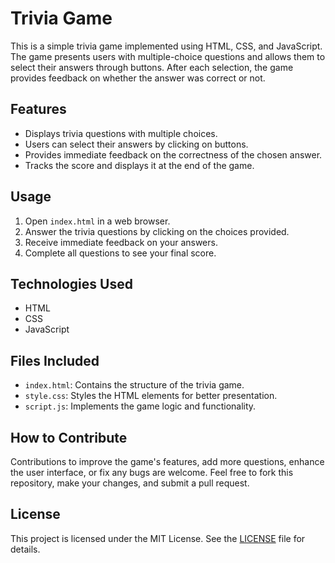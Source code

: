 # Trivia Game

This is a simple trivia game implemented using HTML, CSS, and JavaScript. The game presents users with multiple-choice questions and allows them to select their answers through buttons. After each selection, the game provides feedback on whether the answer was correct or not.

## Features

-   Displays trivia questions with multiple choices.
-   Users can select their answers by clicking on buttons.
-   Provides immediate feedback on the correctness of the chosen answer.
-   Tracks the score and displays it at the end of the game.

## Usage

1. Open `index.html` in a web browser.
2. Answer the trivia questions by clicking on the choices provided.
3. Receive immediate feedback on your answers.
4. Complete all questions to see your final score.

## Technologies Used

-   HTML
-   CSS
-   JavaScript

## Files Included

-   `index.html`: Contains the structure of the trivia game.
-   `style.css`: Styles the HTML elements for better presentation.
-   `script.js`: Implements the game logic and functionality.

## How to Contribute

Contributions to improve the game's features, add more questions, enhance the user interface, or fix any bugs are welcome. Feel free to fork this repository, make your changes, and submit a pull request.

## License

This project is licensed under the MIT License. See the [LICENSE](LICENSE) file for details.

